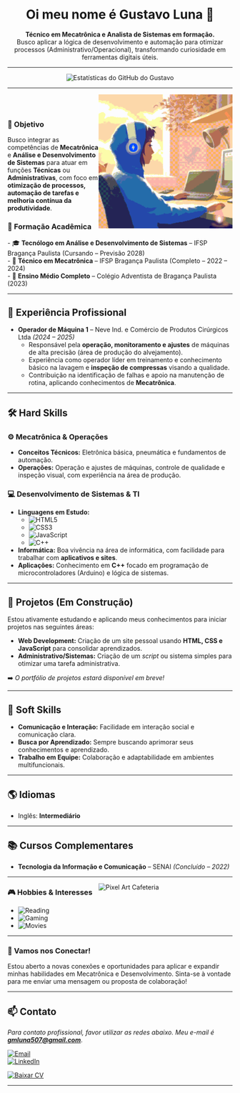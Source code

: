<div align="center">
  
  <h1>Oi meu nome é Gustavo Luna 👋</h1>
</div>

<p align="center">
  <b>Técnico em Mecatrônica e Analista de Sistemas em formação.</b> <br>
  Busco aplicar a lógica de desenvolvimento e automação para otimizar processos (Administrativo/Operacional), transformando curiosidade em ferramentas digitais úteis.
</p>

---

<div align="center">
  <img src="https://github-readme-stats.vercel.app/api?username=gustavoluna-dev&show_icons=true&theme=gotham&hide_border=true&include_all_commits=true" alt="Estatísticas do GitHub do Gustavo"/>
</div>

---


  <img align="right" src="https://github.com/gustavoluna-dev/gustavoluna-dev/blob/main/lofi.gif" width="300" alt="Pixel Art Cafeteria"/>
  <br></br>


<h3>🎯 Objetivo</h3>
<p>Busco integrar as competências de <strong>Mecatrônica</strong> e <strong>Análise e Desenvolvimento de Sistemas</strong> para atuar em funções <strong>Técnicas</strong> ou <strong>Administrativas</strong>, com foco em <strong>otimização de processos, automação de tarefas e melhoria contínua da produtividade</strong>.</p>


<h3>🏫 Formação Acadêmica</h3>
- 🎓 <strong>Tecnólogo em Análise e Desenvolvimento de Sistemas</strong> – IFSP Bragança Paulista (Cursando – Previsão 2028) <br>
- 🤖 <strong>Técnico em Mecatrônica</strong> – IFSP Bragança Paulista (Completo – 2022 – 2024) <br>
- 🏫 <strong>Ensino Médio Completo</strong> – Colégio Adventista de Bragança Paulista (2023)

---

## 💼 Experiência Profissional
- **Operador de Máquina 1** – Neve Ind. e Comércio de Produtos Cirúrgicos Ltda *(2024 – 2025)*
    - Responsável pela **operação, monitoramento e ajustes** de máquinas de alta precisão (área de produção do alvejamento).
    - Experiência como operador líder em treinamento e conhecimento básico na lavagem e **inspeção de compressas** visando a qualidade.
    - Contribuição na identificação de falhas e apoio na manutenção de rotina, aplicando conhecimentos de **Mecatrônica**.

---

## 🛠 Hard Skills

### ⚙️ Mecatrônica & Operações
- **Conceitos Técnicos:** Eletrônica básica, pneumática e fundamentos de automação.
- **Operações:** Operação e ajustes de máquinas, controle de qualidade e inspeção visual, com experiência na área de produção.

### 💻 Desenvolvimento de Sistemas & TI
- **Linguagens em Estudo:**
  - ![HTML5](https://img.shields.io/badge/HTML5-E34F26?style=for-the-badge&logo=html5&logoColor=white)  
  - ![CSS3](https://img.shields.io/badge/CSS3-1572B6?style=for-the-badge&logo=css3&logoColor=white)  
  - ![JavaScript](https://img.shields.io/badge/JavaScript-F7DF1E?style=for-the-badge&logo=javascript&logoColor=black)  
  - ![C++](https://img.shields.io/badge/C++-00599C?style=for-the-badge&logo=cplusplus&logoColor=white)  
- **Informática:** Boa vivência na área de informática, com facilidade para trabalhar com **aplicativos e sites**.
- **Aplicações:** Conhecimento em **C++** focado em programação de microcontroladores (Arduino) e lógica de sistemas.

---

## 📂 Projetos (Em Construção)

Estou ativamente estudando e aplicando meus conhecimentos para iniciar projetos nas seguintes áreas:

- **Web Development:** Criação de um site pessoal usando **HTML, CSS e JavaScript** para consolidar aprendizados.
- **Administrativo/Sistemas:** Criação de um *script* ou sistema simples para otimizar uma tarefa administrativa.

➡️ *O portfólio de projetos estará disponível em breve!*

---

## 🤝 Soft Skills
- **Comunicação e Interação:** Facilidade em interação social e comunicação clara.
- **Busca por Aprendizado:** Sempre buscando aprimorar seus conhecimentos e aprendizado.
- **Trabalho em Equipe:** Colaboração e adaptabilidade em ambientes multifuncionais.

---

## 🌎 Idiomas
- Inglês: **Intermediário**

---

## 📚 Cursos Complementares
- **Tecnologia da Informação e Comunicação** – SENAI *(Concluído – 2022)*

---
<img align="right" src="https://media2.giphy.com/media/v1.Y2lkPTc5MGI3NjExdHloMmd2Y2M1OHAwdmYxYTY2b3N1OXprcDFvcm84bDFianhsdzdwZSZlcD12MV9pbnRlcm5hbF9naWZfYnlfYWQmY3Q9Zw/VFHa3Kg39gFLVbinN1/giphy.gif" width="300" alt="Pixel Art Cafeteria"/>
<h3>🎮 Hobbies & Interesses</h3>


- ![Reading](https://img.shields.io/badge/📚%20Reading-8A2BE2?style=for-the-badge)  
- ![Gaming](https://img.shields.io/badge/🎮%20Gaming%20on%20Steam-000000?style=for-the-badge&logo=steam&logoColor=white)  
- ![Movies](https://img.shields.io/badge/🎥%20Watching%20Movies%20&%20Series-FF4500?style=for-the-badge)  

---
<h3>📣 Vamos nos Conectar!</h3>

Estou aberto a novas conexões e oportunidades para aplicar e expandir minhas habilidades em Mecatrônica e Desenvolvimento. Sinta-se à vontade para me enviar uma mensagem ou proposta de colaboração!

---

## 📫 Contato
*Para contato profissional, favor utilizar as redes abaixo. Meu e-mail é **gmluna507@gmail.com***.

[![Email](https://img.shields.io/badge/Email-D14836?style=for-the-badge&logo=gmail&logoColor=white)](mailto:gmluna507@gmail.com) <br>
[![LinkedIn](https://img.shields.io/badge/LinkedIn-0077B5?style=for-the-badge&logo=linkedin&logoColor=white)](https://www.linkedin.com/in/gustavo-luna-143811364/)

[![Baixar CV](https://img.shields.io/badge/Baixar%20Currículo%20(PDF)-red?style=for-the-badge&logo=adobeacrobatreader&logoColor=white)](https://github.com/gustavoluna-dev/gustavoluna-dev/blob/main/Curriculum%20Gustavo.pdf)

---

